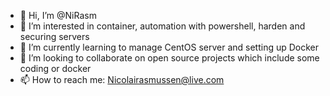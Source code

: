 - 👋 Hi, I’m @NiRasm
- 👀 I’m interested in container, automation with powershell, harden and securing servers
- 🌱 I’m currently learning to manage CentOS server and setting up Docker
- 💞️ I’m looking to collaborate on open source projects which include some coding or docker
- 📫 How to reach me: Nicolairasmussen@live.com
